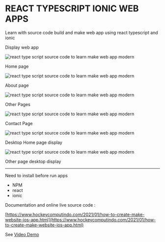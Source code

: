 # REACT TYPESCRIPT IONIC WEB APPS

Learn with source code build and make web app using react typescript and ionic

Display web app

![react type script source code to learn make web app modern](https://a.fsdn.com/con/app/proj/reactwebapp/screenshots/free%20source%20code%20react%20typescript%20%281%29.png/max/max/1)

Home page

![react type script source code to learn make web app modern](https://a.fsdn.com/con/app/proj/reactwebapp/screenshots/free%20source%20code%20react%20typescript%20%284%29.png/max/max/1)

About page

![react type script source code to learn make web app modern](https://a.fsdn.com/con/app/proj/reactwebapp/screenshots/free%20source%20code%20react%20typescript%20%283%29.png/max/max/1)

Other Pages

![react type script source code to learn make web app modern](https://a.fsdn.com/con/app/proj/reactwebapp/screenshots/free%20source%20code%20react%20typescript%20%282%29.png/max/max/1)

Contact Page

![react type script source code to learn make web app modern](https://a.fsdn.com/con/app/proj/reactwebapp/screenshots/react%20typesciprt%20source%20code%20learn%20%282%29.png/max/max/1)

Desktop Home page display

![react type script source code to learn make web app modern](https://a.fsdn.com/con/app/proj/reactwebapp/screenshots/react%20typesciprt%20source%20code%20learn%20%281%29.png/max/max/1)

Other page desktop display

------------

Need to install before run apps
+ NPM
+ react
+ ionic

Documentation and online live source code :

[https://www.hockeycomputindo.com/2021/01/how-to-create-make-website-ios-app.html](https://www.hockeycomputindo.com/2021/01/how-to-create-make-website-ios-app.html)

See [Video Demo](https://youtu.be/JpeiAWNHTq0)